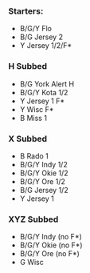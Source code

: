 ### Starters:
- B/G/Y Flo
- B/G Jersey 2
- Y Jersey 1/2/F*

### H Subbed
- B/G York Alert H
- B/G/Y Kota 1/2
- Y Jersey 1 F*
- Y Wisc F*
- B Miss 1

### X Subbed
- B Rado 1
- B/G/Y Indy 1/2
- B/G/Y Okie 1/2
- B/G/Y Ore 1/2
- B/G Jersey 1/2
- Y Jersey 1

### XYZ Subbed
- B/G/Y Indy (no F*)
- B/G/Y Okie (no F*)
- B/G/Y Ore (no F*)
- G Wisc

